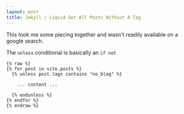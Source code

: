 ```yaml
---
layout: post
title: Jekyll / Liquid Get All Posts Without A Tag
---
```


This took me some piecing together and wasn't readily available on a google search.

The `unless` conditional is basically an `if not`

```
{% raw %}
{% for post in site.posts %}
  {% unless post.tags contains "no_blog" %}

    ... content ...

  {% endunless %}
{% endfor %}
{% endraw %}
```
